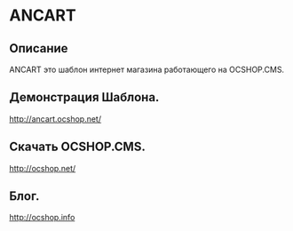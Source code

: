 # ANCART

## Описание

ANCART это шаблон интернет магазина работающего на OCSHOP.CMS.

## Демонстрация Шаблона.

http://ancart.ocshop.net/

## Скачать OCSHOP.CMS.

http://ocshop.net/

## Блог.

http://ocshop.info
